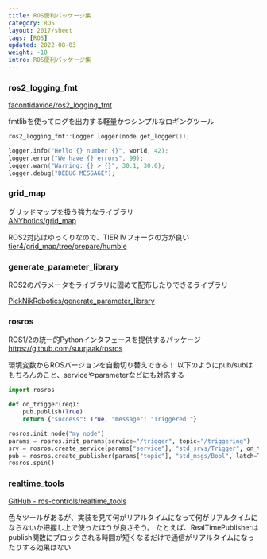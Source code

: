 ```yaml
---
title: ROS便利パッケージ集
category: ROS
layout: 2017/sheet
tags: [ROS]
updated: 2022-08-03
weight: -10
intro: ROS便利パッケージ集
---
```




### ros2_logging_fmt

[facontidavide/ros2_logging_fmt](https://github.com/facontidavide/ros2_logging_fmt)

fmtlibを使ってログを出力する軽量かつシンプルなロギングツール

```c++
ros2_logging_fmt::Logger logger(node.get_logger());

logger.info("Hello {} number {}", world, 42);
logger.error("We have {} errors", 99);
logger.warn("Warning: {} > {}", 30.1, 30.0);
logger.debug("DEBUG MESSAGE");
```

### grid_map

グリッドマップを扱う強力なライブラリ  
[ANYbotics/grid_map](https://github.com/ANYbotics/grid_map)

ROS2対応はゆっくりなので、TIER IVフォークの方が良い  
[tier4/grid_map/tree/prepare/humble](https://github.com/tier4/grid_map/tree/prepare/humble)

### generate_parameter_library

ROS2のパラメータをライブラリに固めて配布したりできるライブラリ

[PickNikRobotics/generate_parameter_library](https://github.com/PickNikRobotics/generate_parameter_library)

### rosros

ROS1/2の統一的Pythonインタフェースを提供するパッケージ
<https://github.com/suurjaak/rosros>

環境変数からROSバージョンを自動切り替えできる！
以下のようにpub/subはもちろんのこと、serviceやparameterなどにも対応する

<!-- cspell:ignore rosros -->

```python
import rosros

def on_trigger(req):
    pub.publish(True)
    return {"success": True, "message": "Triggered!"}

rosros.init_node("my_node")
params = rosros.init_params(service="/trigger", topic="/triggering")
srv = rosros.create_service(params["service"], "std_srvs/Trigger", on_trigger)
pub = rosros.create_publisher(params["topic"], "std_msgs/Bool", latch=True, queue_size=2)
rosros.spin()
```

### realtime_tools

[GitHub - ros-controls/realtime\_tools](https://github.com/ros-controls/realtime_tools)

色々ツールがあるが、実装を見て何がリアルタイムになって何がリアルタイムにならないか把握し上で使ったほうが良さそう。
たとえば、RealTimePublisherはpublish関数にブロックされる時間が短くなるだけで通信がリアルタイムになったりする効果はない
